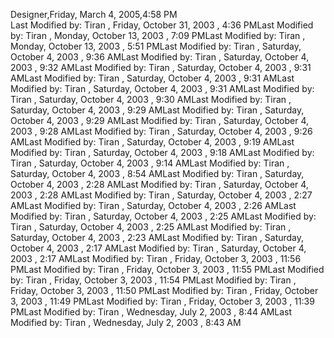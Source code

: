 ﻿Designer,Friday, March 4, 2005,4:58 PM  Last Modified by: Tiran , Friday, October 31, 2003 , 4:36 PMLast Modified by: Tiran , Monday, October 13, 2003 , 7:09 PMLast Modified by: Tiran , Monday, October 13, 2003 , 5:51 PMLast Modified by: Tiran , Saturday, October 4, 2003 , 9:36 AMLast Modified by: Tiran , Saturday, October 4, 2003 , 9:32 AMLast Modified by: Tiran , Saturday, October 4, 2003 , 9:31 AMLast Modified by: Tiran , Saturday, October 4, 2003 , 9:31 AMLast Modified by: Tiran , Saturday, October 4, 2003 , 9:31 AMLast Modified by: Tiran , Saturday, October 4, 2003 , 9:30 AMLast Modified by: Tiran , Saturday, October 4, 2003 , 9:29 AMLast Modified by: Tiran , Saturday, October 4, 2003 , 9:29 AMLast Modified by: Tiran , Saturday, October 4, 2003 , 9:28 AMLast Modified by: Tiran , Saturday, October 4, 2003 , 9:26 AMLast Modified by: Tiran , Saturday, October 4, 2003 , 9:19 AMLast Modified by: Tiran , Saturday, October 4, 2003 , 9:18 AMLast Modified by: Tiran , Saturday, October 4, 2003 , 9:14 AMLast Modified by: Tiran , Saturday, October 4, 2003 , 8:54 AMLast Modified by: Tiran , Saturday, October 4, 2003 , 2:28 AMLast Modified by: Tiran , Saturday, October 4, 2003 , 2:28 AMLast Modified by: Tiran , Saturday, October 4, 2003 , 2:27 AMLast Modified by: Tiran , Saturday, October 4, 2003 , 2:26 AMLast Modified by: Tiran , Saturday, October 4, 2003 , 2:25 AMLast Modified by: Tiran , Saturday, October 4, 2003 , 2:25 AMLast Modified by: Tiran , Saturday, October 4, 2003 , 2:23 AMLast Modified by: Tiran , Saturday, October 4, 2003 , 2:17 AMLast Modified by: Tiran , Saturday, October 4, 2003 , 2:17 AMLast Modified by: Tiran , Friday, October 3, 2003 , 11:56 PMLast Modified by: Tiran , Friday, October 3, 2003 , 11:55 PMLast Modified by: Tiran , Friday, October 3, 2003 , 11:54 PMLast Modified by: Tiran , Friday, October 3, 2003 , 11:50 PMLast Modified by: Tiran , Friday, October 3, 2003 , 11:49 PMLast Modified by: Tiran , Friday, October 3, 2003 , 11:39 PMLast Modified by: Tiran , Wednesday, July 2, 2003 , 8:44 AMLast Modified by: Tiran , Wednesday, July 2, 2003 , 8:43 AM